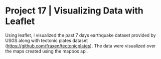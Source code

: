 # Project 17 | Visualizing Data with Leaflet

Using leaflet, I visualized the past 7 days earthquake dataset provided by USGS along with tectonic plates dataset (https://github.com/fraxen/tectonicplates).  The data were visualized over the maps created using the mapbox api.  